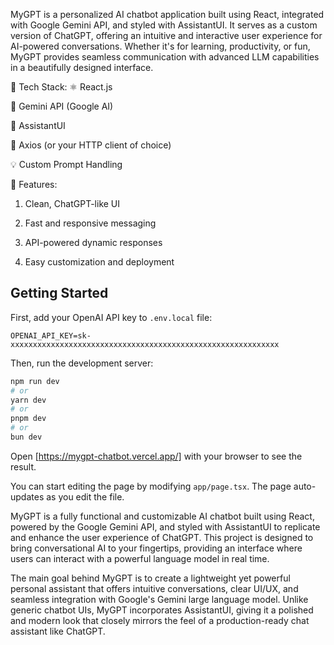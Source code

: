 MyGPT is a personalized AI chatbot application built using React, integrated with Google Gemini API, and styled with AssistantUI. It serves as a custom version of ChatGPT, offering an intuitive and interactive user experience for AI-powered conversations. Whether it's for learning, productivity, or fun, MyGPT provides seamless communication with advanced LLM capabilities in a beautifully designed interface.

🔧 Tech Stack:
⚛️ React.js

🤖 Gemini API (Google AI)

💬 AssistantUI

📡 Axios (or your HTTP client of choice)

💡 Custom Prompt Handling

🚀 Features:
1) Clean, ChatGPT-like UI

2) Fast and responsive messaging

3) API-powered dynamic responses

4) Easy customization and deployment
## Getting Started

First, add your OpenAI API key to `.env.local` file:

```
OPENAI_API_KEY=sk-xxxxxxxxxxxxxxxxxxxxxxxxxxxxxxxxxxxxxxxxxxxxxxxxxxxxxxxxxxxx
```

Then, run the development server:

```bash
npm run dev
# or
yarn dev
# or
pnpm dev
# or
bun dev
```

Open [https://mygpt-chatbot.vercel.app/] with your browser to see the result.

You can start editing the page by modifying `app/page.tsx`. The page auto-updates as you edit the file.

MyGPT is a fully functional and customizable AI chatbot built using React, powered by the Google Gemini API, and styled with AssistantUI to replicate and enhance the user experience of ChatGPT. This project is designed to bring conversational AI to your fingertips, providing an interface where users can interact with a powerful language model in real time.

The main goal behind MyGPT is to create a lightweight yet powerful personal assistant that offers intuitive conversations, clear UI/UX, and seamless integration with Google's Gemini large language model. Unlike generic chatbot UIs, MyGPT incorporates AssistantUI, giving it a polished and modern look that closely mirrors the feel of a production-ready chat assistant like ChatGPT.

